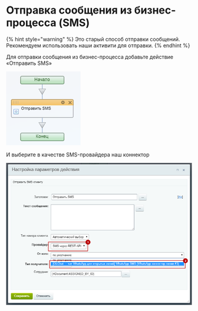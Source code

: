 # Отправка сообщения из бизнес-процесса (SMS)

{% hint style="warning" %}
Это старый способ отправки сообщений. Рекомендуем использовать наши активити для отправки.
{% endhint %}

Для отправки сообщения из бизнес-процесса добавьте действие «Отправить SMS»

![](<../../.gitbook/assets/image (40).png>)

И выберите в качестве SMS-провайдера наш коннектор

![](<../../.gitbook/assets/image (746).png>)
